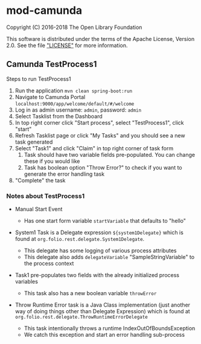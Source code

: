 # mod-camunda

Copyright (C) 2016-2018 The Open Library Foundation

This software is distributed under the terms of the Apache License, Version 2.0.
See the file ["LICENSE"](LICENSE) for more information.

## Camunda TestProcess1
Steps to run TestProcess1

1. Run the application `mvn clean spring-boot:run`
1. Navigate to Camunda Portal `localhost:9000/app/welcome/default/#/welcome`
1. Log in as admin username: `admin`, password: `admin`
1. Select Tasklist from the Dashboard
1. In top right corner click "Start process", select "TestProcess1", click "start"
1. Refresh Tasklist page or click "My Tasks" and you should see a new task generated
1. Select "Task1" and click "Claim" in top right corner of task form
    1. Task should have two variable fields pre-populated. You can change these if you would like
    1. Task has boolean option "Throw Error?" to check if you want to generate the error handling task
1. "Complete" the task

### Notes about TestProcess1
* Manual Start Event
  * Has one start form variable `startVariable` that defaults to "hello"

* System1 Task is a Delegate expression `${system1Delegate}` which is found at `org.folio.rest.delegate.System1Delegate`. 
  * This delegate has some logging of various process attributes
  * This delegate also adds `delegateVariable` "SampleStringVariable" to the process context

* Task1 pre-populates two fields with the already initialized process variables
  * This task also has a new boolean variable `throwError`
  
* Throw Runtime Error task is a Java Class implementation (just another way of doing things other than Delegate Expression) which is found at `org.folio.rest.delegate.ThrowRuntimeErrorDelegate`
  * This task intentionally throws a runtime IndexOutOfBoundsException
  * We catch this exception and start an error handling sub-process
